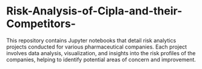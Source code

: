 # Risk-Analysis-of-Cipla-and-their-Competitors-
This repository contains Jupyter notebooks that detail risk analytics projects conducted for various pharmaceutical companies. Each project involves data analysis, visualization, and insights into the risk profiles of the companies, helping to identify potential areas of concern and improvement.
